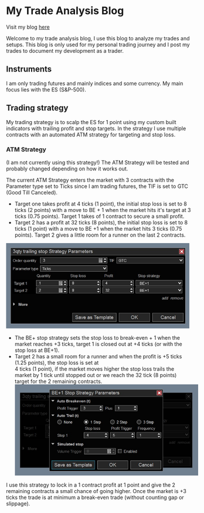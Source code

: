 # My Trade Analysis Blog

Visit my blog [here](https://mytradeanalysis-252f1.web.app/)

Welcome to my trade analysis blog, I use this blog to analyze my trades and setups. This blog is only used for my personal trading journey and I post my trades to document my development as a trader.

## Instruments

I am only trading futures and mainly indices and some currency. My main focus lies with the ES (S&P-500).

## Trading strategy
My trading strategy is to scalp the ES for 1 point using my custom built indicators with trailing profit and stop targets. In the strategy I use multiple contracts with an automated ATM strategy for targeting and stop loss.

### ATM Strategy

(I am not currently using this strategy!)
The ATM Strategy will be tested and probably changed depending on how it works out.

The current ATM Strategy enters the market with 3 contracts with the Parameter type set to Ticks since I am trading futures, the TIF is set to GTC (Good Till Canceled).

- Target one takes profit at 4 ticks (1 point), the initial stop loss is set to 8 ticks (2 points) with a move to BE + 1 when the market hits it's target at 3 ticks (0.75 points). Target 1 takes of 1 contract to secure a small profit.
- Target 2 has a profit at 32 ticks (8 points), the initial stop loss is set to 8 ticks (1 point) with a move to BE +1 when the market hits 3 ticks (0.75 points). Target 2 gives a little room for a runner on the last 2 contracts.  

<img
  src="https://github.com/MrBrunotte/my-trade-analysis/blob/master/public/assets/qty3TrailingStop.jpg"
  alt="ATM Strategy: BE+1"
  title="Optional title"
  style="display: inline-block; margin: 0 auto; max-width: 500px">

- The BE+ stop strategy sets the stop loss to break-even + 1 when the market reaches +3 ticks, target 1 is closed out at +4 ticks (or with the stop loss at BE+1).
- Target 2 has a small room for a runner and when the profit is +5 ticks (1.25 points), the stop loss is set at  
4 ticks (1 point), if the market moves higher the stop loss trails the market by 1 tick until stopped out or we reach the 32 tick (8 points) target for the 2 remaining contracts.
<img
  src="https://github.com/MrBrunotte/my-trade-analysis/blob/master/public/assets/atmBePlus1.jpg"
  alt="ATM Strategy: BE+1"
  title="Optional title"
  style="display: inline-block; margin: 0 auto; max-width: 500px">

I use this strategy to lock in a 1 contract profit at 1 point and give the 2 remaining contracts a small chance of going higher. Once the market is +3 ticks the trade is at minimum a break-even trade (without counting gap or slippage).
